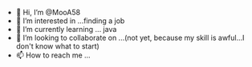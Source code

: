 - 👋 Hi, I’m @MooA58
- 👀 I’m interested in ...finding a job
- 🌱 I’m currently learning ... java
- 💞️ I’m looking to collaborate on ...(not yet, because my skill is awful...I don't know what to start)
- 📫 How to reach me ... 

<!---
MooA58/MooA58 is a ✨ special ✨ repository because its `README.md` (this file) appears on your GitHub profile.
You can click the Preview link to take a look at your changes.
--->
